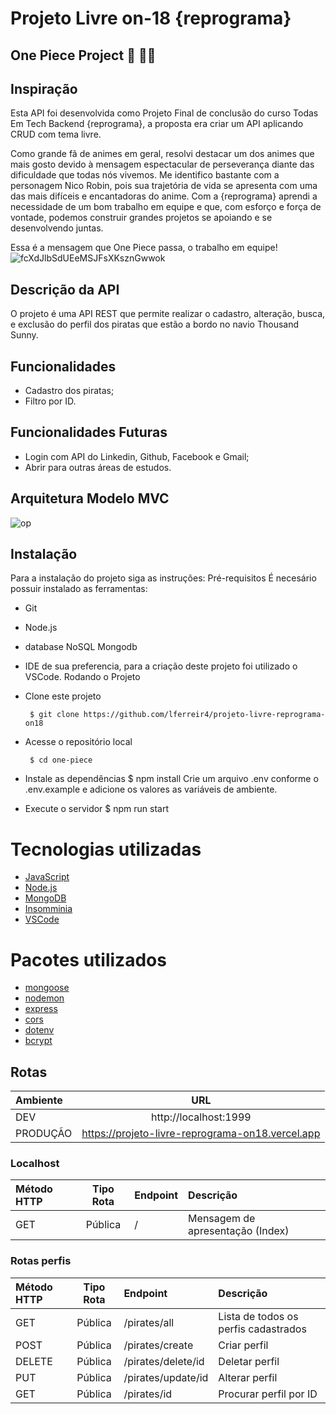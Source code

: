 # Projeto Livre on-18 {reprograma}

## One Piece Project :rowboat: :pirate_flag:

## Inspiração

Esta API foi desenvolvida como Projeto Final de conclusão do curso Todas Em Tech Backend {reprograma}, a proposta era criar um API aplicando CRUD com tema livre.

Como grande fã de animes em geral, resolvi destacar um dos animes que mais gosto devido à mensagem espectacular de perseverança diante das dificuldade que todas nós vivemos.
Me identifico bastante com a personagem Nico Robin, pois sua trajetória de vida se apresenta com uma das mais difíceis e encantadoras do anime.
Com a {reprograma} aprendi a necessidade de um bom trabalho em equipe e que, com esforço e força de vontade, podemos construir grandes projetos se apoiando e se desenvolvendo juntas.

Essa é a mensagem que One Piece passa, o trabalho em equipe!
![fcXdJlbSdUEeMSJFsXKsznGwwok](https://user-images.githubusercontent.com/68795916/206922385-09a38f1e-44a2-45fa-893d-b0a64e669928.jpg)

## Descrição da API

O projeto é uma API REST que permite realizar o cadastro, alteração, busca, e exclusão do perfil dos piratas que estão a bordo no navio Thousand Sunny.

## Funcionalidades

- Cadastro dos piratas;
- Filtro por ID.

## Funcionalidades Futuras

- Login com API do Linkedin, Github, Facebook e Gmail;
- Abrir para outras áreas de estudos.

## Arquitetura Modelo MVC

![op](https://user-images.githubusercontent.com/68795916/207856106-99904c88-3626-4cad-a84e-fe65633d5537.jpeg)

## Instalação

Para a instalação do projeto siga as instruções:
Pré-requisitos
É necesário possuir instalado as ferramentas:

- Git
- Node.js
- database NoSQL Mongodb
- IDE de sua preferencia, para a criação deste projeto foi utilizado o VSCode.
  Rodando o Projeto
- Clone este projeto

       $ git clone https://github.com/lferreir4/projeto-livre-reprograma-on18

- Acesse o repositório local

       $ cd one-piece

- Instale as dependências
  $ npm install
  Crie um arquivo .env conforme o .env.example e adicione os valores as variáveis de ambiente.
- Execute o servidor
  $ npm run start

# Tecnologias utilizadas

- [JavaScript](https://www.javascript.com/)
- [Node.js](https://nodejs.org/en/)
- [MongoDB](https://www.mongodb.com/home)
- [Insomminia](https://insomnia.rest/download)
- [VSCode](https://code.visualstudio.com/download)

# Pacotes utilizados

- [mongoose](https://mongoosejs.com/)
- [nodemon](https://nodemon.io/)
- [express](https://expressjs.com/pt-br/)
- [cors](https://www.npmjs.com/package/cors)
- [dotenv](https://www.npmjs.com/package/dotenv)
- [bcrypt](https://www.npmjs.com/package/bcrypt)

## Rotas

| Ambiente |                       URL                        |
| :------- | :----------------------------------------------: |
| DEV      |              http://localhost:1999               |
| PRODUÇÃO | https://projeto-livre-reprograma-on18.vercel.app |

### Localhost

| Método HTTP | Tipo Rota | Endpoint | Descrição                        |
| :---------- | :-------: | :------- | :------------------------------- |
| GET         |  Pública  | /        | Mensagem de apresentação (Index) |

### Rotas perfis

| Método HTTP | Tipo Rota | Endpoint           | Descrição                            |
| :---------- | :-------: | :----------------- | :----------------------------------- |
| GET         |  Pública  | /pirates/all       | Lista de todos os perfis cadastrados |
| POST        |  Pública  | /pirates/create    | Criar perfil                         |
| DELETE      |  Pública  | /pirates/delete/id | Deletar perfil                       |
| PUT         |  Pública  | /pirates/update/id | Alterar perfil                       |
| GET         |  Pública  | /pirates/id        | Procurar perfil por ID               |
